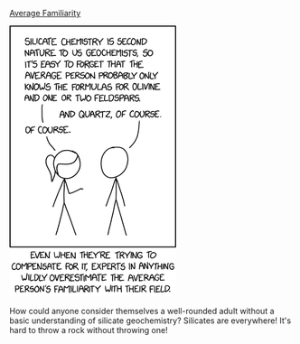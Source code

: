 [Average Familiarity](https://xkcd.com/2501)

![Average Familiarity](./random_comic.png)

How could anyone consider themselves a well-rounded adult without a basic understanding of silicate geochemistry? Silicates are everywhere! It's hard to throw a rock without throwing one!

